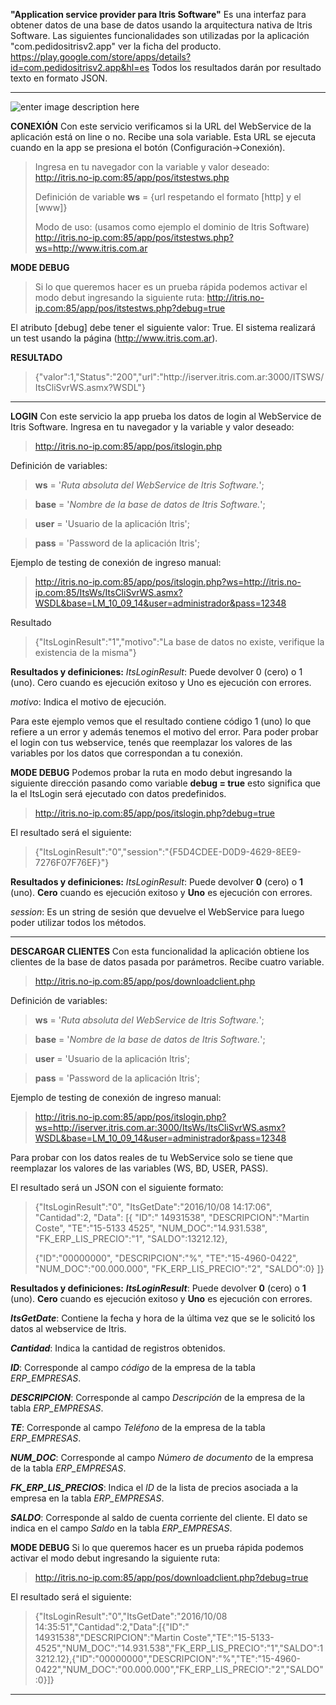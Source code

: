 **"Application service provider para Itris Software"**
Es una interfaz para obtener datos de una base de datos usando la arquitectura nativa de Itris Software. 
Las siguientes funcionalidades son utilizadas por la aplicación "com.pedidositrisv2.app" ver la ficha del producto.
https://play.google.com/store/apps/details?id=com.pedidositrisv2.app&hl=es
Todos los resultados darán por resultado texto en formato JSON.


----------
![enter image description here](http://pos.itris.com.ar/img/botonesdered.png)

**CONEXIÓN**
Con este servicio verificamos si la URL del WebService de la aplicación está on line o no.  Recibe una sola variable.
Esta URL se ejecuta cuando en la app se presiona el botón (Configuración->Conexión).

> Ingresa en tu navegador con la variable y valor deseado: 
> http://itris.no-ip.com:85/app/pos/itstestws.php
> 
> Definición de variable 
> **ws** = {url respetando el formato [http] y el [www]}
> 
> Modo de uso: (usamos como ejemplo el dominio de Itris Software)
> http://itris.no-ip.com:85/app/pos/itstestws.php?ws=http://www.itris.com.ar

**MODE DEBUG**

> Si lo que queremos hacer es un prueba rápida podemos activar el modo debut ingresando la siguiente ruta:
> http://itris.no-ip.com:85/app/pos/itstestws.php?debug=true

El atributo [debug] debe tener el siguiente valor: True.
El sistema realizará un test usando la página (http://www.itris.com.ar).

**RESULTADO**
> {"valor":1,"Status":"200","url":"http:\/\/iserver.itris.com.ar:3000\/ITSWS\/ItsCliSvrWS.asmx?WSDL"}

----------
**LOGIN**
Con este servicio la app prueba los datos de login al WebService de Itris Software.
Ingresa en tu navegador y la variable y valor deseado: 

> http://itris.no-ip.com:85/app/pos/itslogin.php

Definición de variables:
 
> **ws** = '*Ruta absoluta del WebService de Itris Software.*';

> **base** = '*Nombre de la base de datos de Itris Software.*';

> **user** = 'Usuario de la aplicación Itris';

> **pass** = 'Password de la aplicación Itris';


Ejemplo de testing de conexión de ingreso manual:
> http://itris.no-ip.com:85/app/pos/itslogin.php?ws=http://itris.no-ip.com:85/ItsWs/ItsCliSvrWS.asmx?WSDL&base=LM_10_09_14&user=administrador&pass=12348

Resultado

> {"ItsLoginResult":"1","motivo":"La base de datos no existe, verifique la existencia de la misma"}

**Resultados y definiciones:**
*ItsLoginResult*: Puede devolver 0 (cero) o 1 (uno). Cero cuando es ejecución exitoso y Uno es ejecución con errores.

*motivo*: Indica el motivo de ejecución.

Para este ejemplo vemos que el resultado contiene código 1 (uno) lo que refiere a un error y además tenemos el motivo del error. Para poder probar el login con tus webservice, tenés que reemplazar los valores de las variables por los datos que correspondan a tu conexión.

**MODE DEBUG**
Podemos probar la ruta en modo debut ingresando la siguiente dirección pasando como variable **debug = true** esto significa que la el ItsLogin será ejecutado con datos predefinidos.

> http://itris.no-ip.com:85/app/pos/itslogin.php?debug=true

El resultado será el siguiente:

> {"ItsLoginResult":"0","session":"{F5D4CDEE-D0D9-4629-8EE9-7276F07F76EF}"}

**Resultados y definiciones:**
*ItsLoginResult*: Puede devolver **0** (cero) o **1** (uno). **Cero** cuando es ejecución exitoso y **Uno** es ejecución con errores.

*session*: Es un string de sesión que devuelve el WebService para luego poder utilizar todos los métodos.


----------

**DESCARGAR CLIENTES**
Con esta funcionalidad la aplicación obtiene los clientes de la base de datos pasada por parámetros. Recibe cuatro variable.

> http://itris.no-ip.com:85/app/pos/downloadclient.php

Definición de variables:
 
> **ws** = '*Ruta absoluta del WebService de Itris Software.*';

> **base** = '*Nombre de la base de datos de Itris Software.*';

> **user** = 'Usuario de la aplicación Itris';

> **pass** = 'Password de la aplicación Itris';

Ejemplo de testing de conexión de ingreso manual:
> http://itris.no-ip.com:85/app/pos/itslogin.php?ws=http://iserver.itris.com.ar:3000/ItsWs/ItsCliSvrWS.asmx?WSDL&base=LM_10_09_14&user=administrador&pass=12348

Para probar con los datos reales de tu WebService solo se tiene que reemplazar los valores de las variables (WS, BD, USER, PASS).

El resultado será un JSON con el siguiente formato:

> {"ItsLoginResult":"0",
> "ItsGetDate":"2016\/10\/08 14:17:06",
> "Cantidad":2,
> "Data":
> [{
> "ID":" 14931538",
> "DESCRIPCION":"Martin Coste",
> "TE":"15-5133 4525",
> "NUM_DOC":"14.931.538",
> "FK_ERP_LIS_PRECIO":"1",
> "SALDO":13212.12},
> 
> {"ID":"00000000",
> "DESCRIPCION":"%",
> "TE":"15-4960-0422",
> "NUM_DOC":"00.000.000",
> "FK_ERP_LIS_PRECIO":"2",
> "SALDO":0}
> ]}

**Resultados y definiciones:**
***ItsLoginResult***: Puede devolver **0** (cero) o **1** (uno). **Cero** cuando es ejecución exitoso y **Uno** es ejecución con errores.

***ItsGetDate***: Contiene la fecha y hora de la última vez que se le solicitó los datos al webservice de Itris.

***Cantidad***: Indica la cantidad de registros obtenidos.

***ID***: Corresponde al campo *código* de la empresa de la tabla *ERP_EMPRESAS*.

***DESCRIPCION***: Corresponde al campo *Descripción* de la empresa de la tabla *ERP_EMPRESAS*.

***TE***: Corresponde al campo *Teléfono* de la empresa de la tabla *ERP_EMPRESAS*.

***NUM_DOC***: Corresponde al campo *Número de documento* de la empresa de la tabla *ERP_EMPRESAS*.

***FK_ERP_LIS_PRECIOS***: Indica el *ID* de la lista de precios asociada a la empresa en la tabla *ERP_EMPRESAS*.

***SALDO***: Corresponde al saldo de cuenta corriente del cliente. El dato se indica en el campo *Saldo* en la tabla *ERP_EMPRESAS*.

**MODE DEBUG**
Si lo que queremos hacer es un prueba rápida podemos activar el modo debut ingresando la siguiente ruta:
> http://itris.no-ip.com:85/app/pos/downloadclient.php?debug=true

El resultado será el siguiente:

> {"ItsLoginResult":"0","ItsGetDate":"2016\/10\/08 14:35:51","Cantidad":2,"Data":[{"ID":" 14931538","DESCRIPCION":"Martin Coste","TE":"15-5133-4525","NUM_DOC":"14.931.538","FK_ERP_LIS_PRECIO":"1","SALDO":13212.12},{"ID":"00000000","DESCRIPCION":"%","TE":"15-4960-0422","NUM_DOC":"00.000.000","FK_ERP_LIS_PRECIO":"2","SALDO":0}]}


----------

